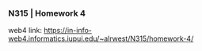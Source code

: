 ### N315 | Homework 4

web4 link: https://in-info-web4.informatics.iupui.edu/~alrwest/N315/homework-4/